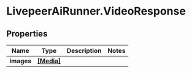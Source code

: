 # LivepeerAiRunner.VideoResponse

## Properties

Name | Type | Description | Notes
------------ | ------------- | ------------- | -------------
**images** | [**[Media]**](Media.md) |  | 


